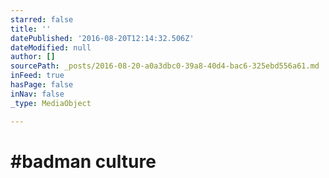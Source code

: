 ```yaml
---
starred: false
title: ''
datePublished: '2016-08-20T12:14:32.506Z'
dateModified: null
author: []
sourcePath: _posts/2016-08-20-a0a3dbc0-39a8-40d4-bac6-325ebd556a61.md
inFeed: true
hasPage: false
inNav: false
_type: MediaObject

---
```

# \#badman culture